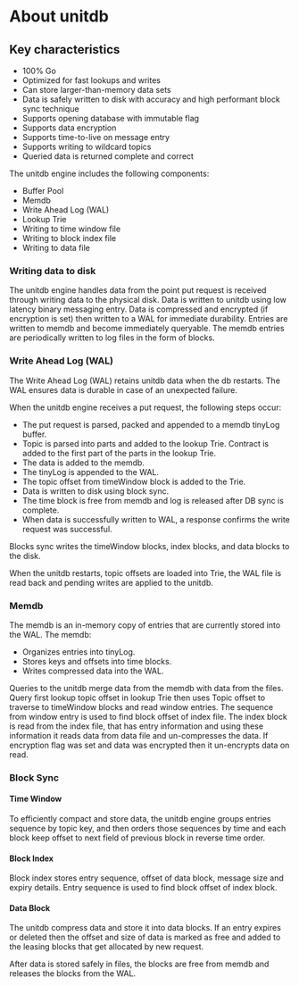 # About unitdb 

## Key characteristics
- 100% Go
- Optimized for fast lookups and writes
- Can store larger-than-memory data sets
- Data is safely written to disk with accuracy and high performant block sync technique
- Supports opening database with immutable flag
- Supports data encryption
- Supports time-to-live on message entry
- Supports writing to wildcard topics
- Queried data is returned complete and correct

The unitdb engine includes the following components:

- Buffer Pool
- Memdb
- Write Ahead Log (WAL)
- Lookup Trie
- Writing to time window file
- Writing to block index file
- Writing to data file

### Writing data to disk 
The unitdb engine handles data from the point put request is received through writing data to the physical disk. Data is written to unitdb using low latency binary messaging entry. Data is compressed and encrypted (if encryption is set) then written to a WAL for immediate durability. Entries are written to memdb and become immediately queryable. The memdb entries are periodically written to log files in the form of blocks.

### Write Ahead Log (WAL)
The Write Ahead Log (WAL) retains unitdb data when the db restarts. The WAL ensures data is durable in case of an unexpected failure.

When the unitdb engine receives a put request, the following steps occur:

- The put request is parsed, packed and appended to a memdb tinyLog buffer.
- Topic is parsed into parts and added to the lookup Trie. Contract is added to the first part of the parts in the lookup Trie.
- The data is added to the memdb.
- The tinyLog is appended to the WAL.
- The topic offset from timeWindow block is added to the Trie.
- Data is written to disk using block sync.
- The time block is free from memdb and log is released after DB sync is complete.
- When data is successfully written to WAL, a response confirms the write request was successful.

Blocks sync writes the timeWindow blocks, index blocks, and data blocks to the disk.

When the unitdb restarts, topic offsets are loaded into Trie, the WAL file is read back and pending writes are applied to the unitdb.

### Memdb
The memdb is an in-memory copy of entries that are currently stored into the WAL. The memdb:

- Organizes entries into tinyLog.
- Stores keys and offsets into time blocks.
- Writes compressed data into the WAL.

Queries to the unitdb merge data from the memdb with data from the files. Query first lookup topic offset in lookup Trie then uses Topic offset to traverse to timeWindow blocks and read window entries. The sequence from window entry is used to find block offset of index file. The index block is read from the index file, that has entry information and using these information it reads data from data file and un-compresses the data. If encryption flag was set and data was encrypted then it un-encrypts data on read.

### Block Sync

#### Time Window
To efficiently compact and store data, the unitdb engine groups entries sequence by topic key, and then orders those sequences by time and each block keep offset to next field of previous block in reverse time order.

#### Block Index
Block index stores entry sequence, offset of data block, message size and expiry details. Entry sequence is used to find block offset of index block. 

#### Data Block
The unitdb compress data and store it into data blocks. If an entry expires or deleted then the offset and size of data is marked as free and added to the leasing blocks that get allocated by new request.

After data is stored safely in files, the blocks are free from memdb and releases the blocks from the WAL.
